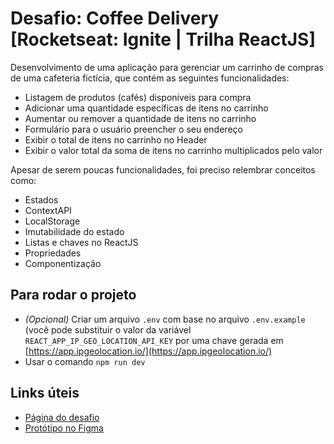 # Desafio: Coffee Delivery [Rocketseat: Ignite | Trilha ReactJS]

Desenvolvimento de uma aplicação para gerenciar um carrinho de compras de uma cafeteria fictícia, que contém as seguintes funcionalidades:

- Listagem de produtos (cafés) disponíveis para compra
- Adicionar uma quantidade específicas de itens no carrinho
- Aumentar ou remover a quantidade de itens no carrinho
- Formulário para o usuário preencher o seu endereço
- Exibir o total de itens no carrinho no Header
- Exibir o valor total da soma de itens no carrinho multiplicados pelo valor

Apesar de serem poucas funcionalidades, foi preciso relembrar conceitos como:

- Estados
- ContextAPI
- LocalStorage
- Imutabilidade do estado
- Listas e chaves no ReactJS
- Propriedades
- Componentização

## Para rodar o projeto

- *(Opcional)* Criar um arquivo `.env` com base no arquivo `.env.example` (você pode substituir o valor da variável `REACT_APP_IP_GEO_LOCATION_API_KEY` por uma chave gerada em [https://app.ipgeolocation.io/](https://app.ipgeolocation.io/)
- Usar o comando `npm run dev`

## Links úteis
- [Página do desafio](https://efficient-sloth-d85.notion.site/Desafio-02-Coffee-Delivery-30e42a21fdb44b09a85244fc2c3dbdf9)
- [Protótipo no Figma](https://www.figma.com/file/QjHLXwSFeUtvLzZf0nko8I/Coffee-Delivery-%E2%80%A2-Desafio-React-Copy?fuid=819237858620419255)
